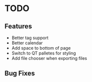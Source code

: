 # TODO
## Features
- Better tag support
- Better calendar
- Add space to bottom of page
- Switch to QT palletes for styling
- Add file chooser when exporting files

## Bug Fixes
